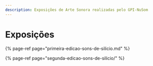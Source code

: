 ```yaml
---
description: Exposições de Arte Sonora realizadas pelo GPI-NuSom
---
```


# Exposições

{% page-ref page="primeira-edicao-sons-de-silicio.md" %}

{% page-ref page="segunda-edicao-sons-de-silicio/" %}



